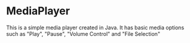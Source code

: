# MediaPlayer
This is a simple media player created in Java. It has basic media options such as "Play", "Pause", "Volume Control" and "File Selection"
